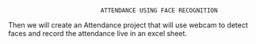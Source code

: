                               ATTENDANCE USING FACE RECOGNITION
    
Then we will create an Attendance project that will use webcam to detect faces and record the attendance live in an excel sheet. 
